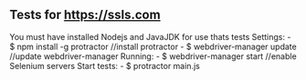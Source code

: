 ## Tests for https://ssls.com
You must have installed Nodejs and JavaJDK for use thats tests
Settings:
	 - $ npm install -g protractor //install protractor
	 - $ webdriver-manager update //update webdriver-manager
Running:
	 - $ webdriver-manager start //enable Selenium servers
Start tests:
	 - $ protractor main.js
	 
	 